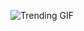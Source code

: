 
<!-- GIF_SECTION -->
![Trending GIF](https://media4.giphy.com/media/v1.Y2lkPThiYjIxNzcyaTNqa2N1YXJndDE5OXB5bXA2Mm16a2ltOWlnZTA4bXN3ZncxdXczYyZlcD12MV9naWZzX3NlYXJjaCZjdD1n/l46Cwg6ypqAgfseIg/giphy.gif)
<!-- END_GIF_SECTION -->
